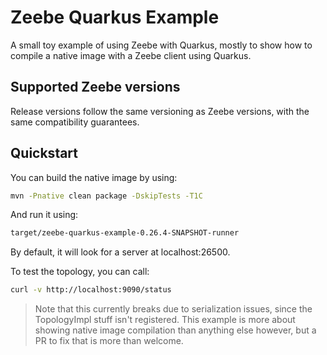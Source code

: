 # Zeebe Quarkus Example 

A small toy example of using Zeebe with Quarkus, mostly to show how to compile a native image with a Zeebe client using
Quarkus.

## Supported Zeebe versions

Release versions follow the same versioning as Zeebe versions, with the same compatibility
guarantees.

## Quickstart

You can build the native image by using:

```sh
mvn -Pnative clean package -DskipTests -T1C
```

And run it using:

```sh
target/zeebe-quarkus-example-0.26.4-SNAPSHOT-runner
```

By default, it will look for a server at localhost:26500.

To test the topology, you can call:

```sh
curl -v http://localhost:9090/status
```

> Note that this currently breaks due to serialization issues, since the TopologyImpl stuff isn't registered. This
> example is more about showing native image compilation than anything else however, but a PR to fix that is more than
> welcome.
